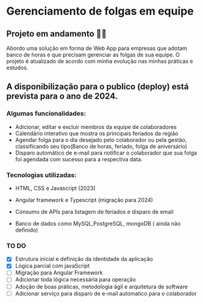 # Gerenciamento de folgas em equipe
## Projeto em andamento 👨‍🏭
Abordo uma solução em forma de Web App para empresas que adotam banco de horas e que precisam gerenciar as folgas de sua equipe.
O projeto é atualizado de acordo com minha evolução nas minhas práticas e estudos.

## A disponibilização para o publico (deploy) está prevista para o ano de 2024. 

### Algumas funcionalidades: 
- Adicionar, editar e excluir membros da equipe de colaboradores
- Calendário interativo que mostra os principais feriados da região
- Agendar folga para o dia desejado pelo colaborador ou pela gestão, classificando seu tipo(Banco de horas, feriado, folga de aniversário)
- Disparo automático de e-mail para notificar o colaborador que sua folga foi agendada com sucesso para a respectiva data.

### Tecnologias utilizadas:

- HTML, CSS e Javascript (2023)

- Angular framework e Typescript (migração para 2024)

- Consumo de APIs para listagem de feriados e disparo de email

- Banco de dados como MySQL,PostgreSQL, mongoDB ( ainda não definido)

### TO DO
- [x] Estrutura inicial e definição da identidade da aplicação
- [x] Lógica parcial com javaScript
- [ ] Migração para Angular Framework
- [ ] Adicionar toda lógica necessária para operação
- [ ] Adoção de boas práticas, metodologia ágil e arquitetura de software
- [ ] Adicionar serviço para disparo de e-mail automatico para o colaborador
